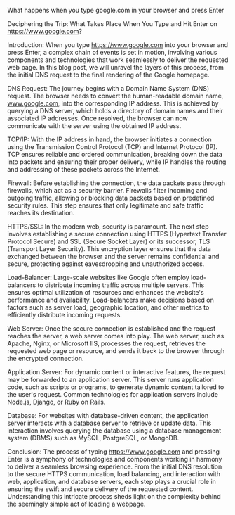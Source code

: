 What happens when you type google.com in your browser and press Enter

Deciphering the Trip: What Takes Place When You Type and Hit Enter on https://www.google.com?

Introduction:
When you type https://www.google.com into your browser and press Enter, a complex chain of events is set in motion, involving various components and technologies that work seamlessly to deliver the requested web page. In this blog post, we will unravel the layers of this process, from the initial DNS request to the final rendering of the Google homepage.

DNS Request:
The journey begins with a Domain Name System (DNS) request. The browser needs to convert the human-readable domain name, www.google.com, into the corresponding IP address. This is achieved by querying a DNS server, which holds a directory of domain names and their associated IP addresses. Once resolved, the browser can now communicate with the server using the obtained IP address.

TCP/IP:
With the IP address in hand, the browser initiates a connection using the Transmission Control Protocol (TCP) and Internet Protocol (IP). TCP ensures reliable and ordered communication, breaking down the data into packets and ensuring their proper delivery, while IP handles the routing and addressing of these packets across the Internet.

Firewall:
Before establishing the connection, the data packets pass through firewalls, which act as a security barrier. Firewalls filter incoming and outgoing traffic, allowing or blocking data packets based on predefined security rules. This step ensures that only legitimate and safe traffic reaches its destination.

HTTPS/SSL:
In the modern web, security is paramount. The next step involves establishing a secure connection using HTTPS (Hypertext Transfer Protocol Secure) and SSL (Secure Socket Layer) or its successor, TLS (Transport Layer Security). This encryption layer ensures that the data exchanged between the browser and the server remains confidential and secure, protecting against eavesdropping and unauthorized access.

Load-Balancer:
Large-scale websites like Google often employ load-balancers to distribute incoming traffic across multiple servers. This ensures optimal utilization of resources and enhances the website's performance and availability. Load-balancers make decisions based on factors such as server load, geographic location, and other metrics to efficiently distribute incoming requests.

Web Server:
Once the secure connection is established and the request reaches the server, a web server comes into play. The web server, such as Apache, Nginx, or Microsoft IIS, processes the request, retrieves the requested web page or resource, and sends it back to the browser through the encrypted connection.

Application Server:
For dynamic content or interactive features, the request may be forwarded to an application server. This server runs application code, such as scripts or programs, to generate dynamic content tailored to the user's request. Common technologies for application servers include Node.js, Django, or Ruby on Rails.

Database:
For websites with database-driven content, the application server interacts with a database server to retrieve or update data. This interaction involves querying the database using a database management system (DBMS) such as MySQL, PostgreSQL, or MongoDB.

Conclusion:
The process of typing https://www.google.com and pressing Enter is a symphony of technologies and components working in harmony to deliver a seamless browsing experience. From the initial DNS resolution to the secure HTTPS communication, load balancing, and interaction with web, application, and database servers, each step plays a crucial role in ensuring the swift and secure delivery of the requested content. Understanding this intricate process sheds light on the complexity behind the seemingly simple act of loading a webpage.
